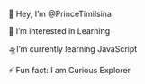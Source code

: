  👋 Hey, I’m @PrinceTimilsina
                            
 👀 I’m interested in Learning 
 
 🛸I’m currently learning JavaScript
 
⚡ Fun fact: I am Curious Explorer
<!---
PrinceTimilsina/PrinceTimilsina is a ✨ special ✨ repository because its `README.md` (this file) appears on your GitHub profile.
You can click the Preview link to take a look at your changes.
--->

